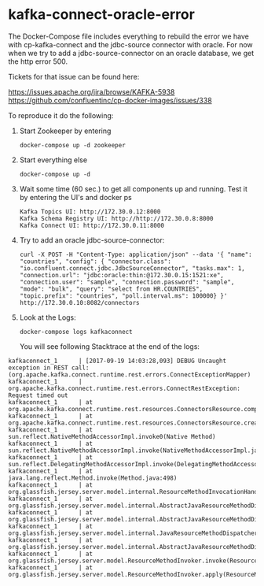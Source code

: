 # kafka-connect-oracle-error
The Docker-Compose file includes everything to rebuild the error we have with cp-kafka-connect and the jdbc-source connector with oracle.
For now when we try to add a jdbc-source-connector on an oracle database, we get the http error 500.

Tickets for that issue can be found here:

https://issues.apache.org/jira/browse/KAFKA-5938
https://github.com/confluentinc/cp-docker-images/issues/338

To reproduce it do the following:

1. Start Zookeeper by entering 
    ```
    docker-compose up -d zookeeper
    ```
2. Start everything else
    ```
    docker-compose up -d
    ```
3. Wait some time (60 sec.) to get all components up and running. Test it by entering the UI's and docker ps
    ```
    Kafka Topics UI: http://172.30.0.12:8000
    Kafka Schema Registry UI: http://http://172.30.0.8:8000
    Kafka Connect UI: http://172.30.0.11:8000
    ```
4. Try to add an oracle jdbc-source-connector:
    ```
    curl -X POST -H "Content-Type: application/json" --data '{ "name": "countries", "config": { "connector.class": "io.confluent.connect.jdbc.JdbcSourceConnector", "tasks.max": 1, "connection.url": "jdbc:oracle:thin:@172.30.0.15:1521:xe", "connection.user": "sample", "connection.password": "sample", "mode": "bulk", "query": "select from HR.COUNTRIES", "topic.prefix": "countries", "poll.interval.ms": 100000} }' http://172.30.0.10:8082/connectors
    ```
5. Look at the Logs:
    ```
    docker-compose logs kafkaconnect
    ```
    You will see following Stacktrace at the end of the logs:
```
kafkaconnect_1      | [2017-09-19 14:03:28,093] DEBUG Uncaught exception in REST call:  (org.apache.kafka.connect.runtime.rest.errors.ConnectExceptionMapper)
kafkaconnect_1      | org.apache.kafka.connect.runtime.rest.errors.ConnectRestException: Request timed out
kafkaconnect_1      | at org.apache.kafka.connect.runtime.rest.resources.ConnectorsResource.completeOrForwardRequest(ConnectorsResource.java:267)
kafkaconnect_1      | at org.apache.kafka.connect.runtime.rest.resources.ConnectorsResource.createConnector(ConnectorsResource.java:100)
kafkaconnect_1      | at sun.reflect.NativeMethodAccessorImpl.invoke0(Native Method)
kafkaconnect_1      | at sun.reflect.NativeMethodAccessorImpl.invoke(NativeMethodAccessorImpl.java:62)
kafkaconnect_1      | at sun.reflect.DelegatingMethodAccessorImpl.invoke(DelegatingMethodAccessorImpl.java:43)
kafkaconnect_1      | at java.lang.reflect.Method.invoke(Method.java:498)
kafkaconnect_1      | at org.glassfish.jersey.server.model.internal.ResourceMethodInvocationHandlerFactory$1.invoke(ResourceMethodInvocationHandlerFactory.java:81)
kafkaconnect_1      | at org.glassfish.jersey.server.model.internal.AbstractJavaResourceMethodDispatcher$1.run(AbstractJavaResourceMethodDispatcher.java:144)
kafkaconnect_1      | at org.glassfish.jersey.server.model.internal.AbstractJavaResourceMethodDispatcher.invoke(AbstractJavaResourceMethodDispatcher.java:161)
kafkaconnect_1      | at org.glassfish.jersey.server.model.internal.JavaResourceMethodDispatcherProvider$ResponseOutInvoker.doDispatch(JavaResourceMethodDispatcherProvider.java:160)
kafkaconnect_1      | at org.glassfish.jersey.server.model.internal.AbstractJavaResourceMethodDispatcher.dispatch(AbstractJavaResourceMethodDispatcher.java:99)
kafkaconnect_1      | at org.glassfish.jersey.server.model.ResourceMethodInvoker.invoke(ResourceMethodInvoker.java:389)
kafkaconnect_1      | at org.glassfish.jersey.server.model.ResourceMethodInvoker.apply(ResourceMethodInvoker.java:347)
```    
    
